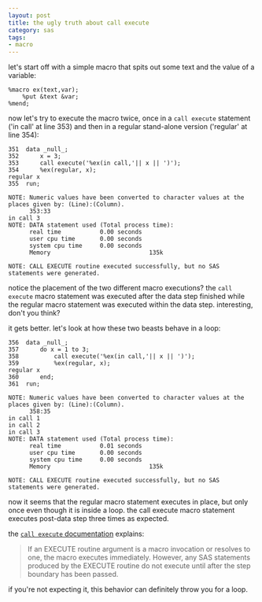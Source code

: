 ```yaml
---
layout: post
title: the ugly truth about call execute
category: sas
tags:
- macro
---
```


let's start off with a simple macro that spits out some text and the value of a variable:

    %macro ex(text,var);
        %put &text &var;
    %mend;

<!--more-->

now let's try to execute the macro twice, once in a `call execute` statement ('in call' at line 353) and then in a regular stand-alone version ('regular' at line 354):

    351  data _null_;
    352      x = 3;
    353      call execute('%ex(in call,'|| x || ')');
    354      %ex(regular, x);
    regular x
    355  run;
    
    NOTE: Numeric values have been converted to character values at the places given by: (Line):(Column).
          353:33
    in call 3
    NOTE: DATA statement used (Total process time):
          real time           0.00 seconds
          user cpu time       0.00 seconds
          system cpu time     0.00 seconds
          Memory                            135k
    
    NOTE: CALL EXECUTE routine executed successfully, but no SAS statements were generated.

notice the placement of the two different macro executions? the `call execute` macro statement was executed after the data step finished while the regular macro statement was executed within the data step. interesting, don't you think?

it gets better. let's look at how these two beasts behave in a loop:

    356  data _null_;
    357      do x = 1 to 3;
    358          call execute('%ex(in call,'|| x || ')');
    359          %ex(regular, x);
    regular x
    360      end;
    361  run;
    
    NOTE: Numeric values have been converted to character values at the places given by: (Line):(Column).
          358:35
    in call 1
    in call 2
    in call 3
    NOTE: DATA statement used (Total process time):
          real time           0.01 seconds
          user cpu time       0.00 seconds
          system cpu time     0.00 seconds
          Memory                            135k

	NOTE: CALL EXECUTE routine executed successfully, but no SAS statements were generated.

now it seems that the regular macro statement executes in place, but only once even though it is inside a loop. the call execute macro statement executes post-data step three times as expected.

the [`call execute` documentation](http://support.sas.com/91doc/getDoc/mcrolref.hlp/a000543697.htm#a000543698) explains:

> If an EXECUTE routine argument is a macro invocation or resolves to one, the macro executes immediately. However, any SAS statements produced by the EXECUTE routine do not execute until after the step boundary has been passed.

if you're not expecting it, this behavior can definitely throw you for a loop.

